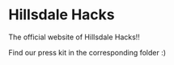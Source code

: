 # Hillsdale Hacks
The official website of Hillsdale Hacks!!

Find our press kit in the corresponding folder :)
